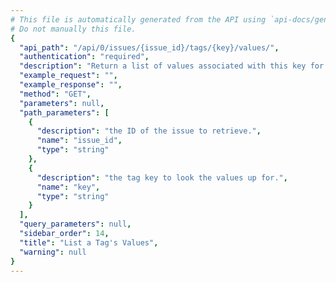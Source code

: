```yaml
---
# This file is automatically generated from the API using `api-docs/generate.py`
# Do not manually this file.
{
  "api_path": "/api/0/issues/{issue_id}/tags/{key}/values/", 
  "authentication": "required", 
  "description": "Return a list of values associated with this key for an issue.", 
  "example_request": "", 
  "example_response": "", 
  "method": "GET", 
  "parameters": null, 
  "path_parameters": [
    {
      "description": "the ID of the issue to retrieve.", 
      "name": "issue_id", 
      "type": "string"
    }, 
    {
      "description": "the tag key to look the values up for.", 
      "name": "key", 
      "type": "string"
    }
  ], 
  "query_parameters": null, 
  "sidebar_order": 14, 
  "title": "List a Tag's Values", 
  "warning": null
}
---
```

